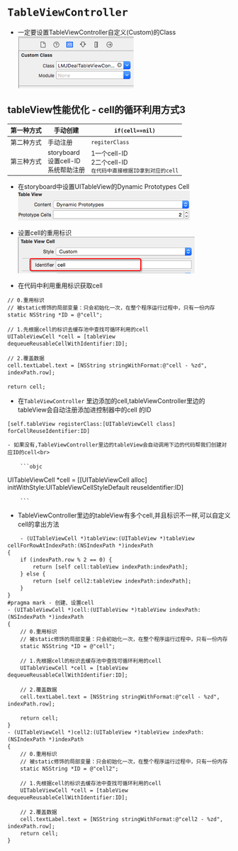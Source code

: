 # `TableViewController`

- 一定要设置TableViewController自定义(Custom)的Class<br>
 ![](../LibrarypPictures/Snip20160518_7.png)

## tableView性能优化 - cell的循环利用方式3<br>

| 第一种方式 | 手动创建 | `if(cell==nil)` |
| -- | -- | -- |
| 第二种方式 | 手动注册 | `regiterClass` |
| 第三种方式 | storyboard<br>设置cell-ID<br>系统帮助注册 | 1一个cell-ID<br>2二个cell-ID<br>`在代码中直接根据ID拿到对应的cell` |

- 在storyboard中设置UITableView的Dynamic Prototypes Cell
![](../LibrarypPictures/Snip20150602_152.png)

- 设置cell的重用标识<br>
![](../LibrarypPictures/Snip20150602_153.png)

- 在代码中利用重用标识获取cell

```objc
// 0.重用标识
// 被static修饰的局部变量：只会初始化一次，在整个程序运行过程中，只有一份内存
static NSString *ID = @"cell";

// 1.先根据cell的标识去缓存池中查找可循环利用的cell
UITableViewCell *cell = [tableView dequeueReusableCellWithIdentifier:ID];

// 2.覆盖数据
cell.textLabel.text = [NSString stringWithFormat:@"cell - %zd", indexPath.row];

return cell;
```

- 在`TableViewController` 里边添加的cell,tableViewController里边的tableView会自动注册添加进控制器中的cell 的ID<br>
```objc
[self.tableView registerClass:[UITableViewCell class] forCellReuseIdentifier:ID]
```
    - 如果没有,TableViewController里边的tableView会自动调用下边的代码帮我们创建对应ID的cell<br>

        ```objc
 UITableViewCell *cell = [[UITableViewCell alloc] initWithStyle:UITableViewCellStyleDefault reuseIdentifier:ID]

        ```



-  TableViewController里边的tableView有多个cell,并且标识不一样,可以自定义cell的拿出方法<br>

```objc
    - (UITableViewCell *)tableView:(UITableView *)tableView cellForRowAtIndexPath:(NSIndexPath *)indexPath
{
    if (indexPath.row % 2 == 0) {
        return [self cell:tableView indexPath:indexPath];
    } else {
        return [self cell2:tableView indexPath:indexPath];
    }
}
#pragma mark - 创建、设置cell
- (UITableViewCell *)cell:(UITableView *)tableView indexPath:(NSIndexPath *)indexPath
{
    // 0.重用标识
    // 被static修饰的局部变量：只会初始化一次，在整个程序运行过程中，只有一份内存
    static NSString *ID = @"cell";

    // 1.先根据cell的标识去缓存池中查找可循环利用的cell
    UITableViewCell *cell = [tableView dequeueReusableCellWithIdentifier:ID];

    // 2.覆盖数据
    cell.textLabel.text = [NSString stringWithFormat:@"cell - %zd", indexPath.row];

    return cell;
}
- (UITableViewCell *)cell2:(UITableView *)tableView indexPath:(NSIndexPath *)indexPath
{
    // 0.重用标识
    // 被static修饰的局部变量：只会初始化一次，在整个程序运行过程中，只有一份内存
    static NSString *ID = @"cell2";

    // 1.先根据cell的标识去缓存池中查找可循环利用的cell
    UITableViewCell *cell = [tableView dequeueReusableCellWithIdentifier:ID];

    // 2.覆盖数据
    cell.textLabel.text = [NSString stringWithFormat:@"cell2 - %zd", indexPath.row];
    return cell;
}

```


